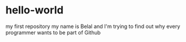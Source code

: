 # hello-world
my first repository
my name is Belal and I'm trying to find out 
why every programmer wants to be part of Github
